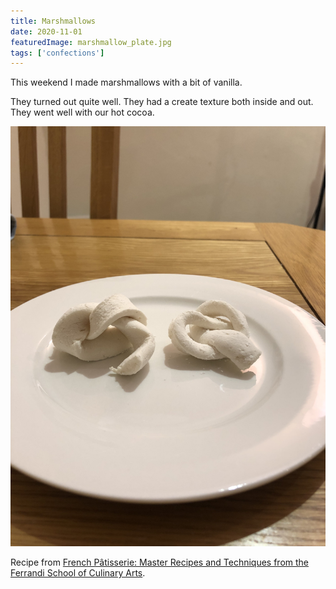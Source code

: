 ```yaml
---
title: Marshmallows
date: 2020-11-01
featuredImage: marshmallow_plate.jpg
tags: ['confections']
---
```


This weekend I made marshmallows with a bit of vanilla.

They turned out quite well. They had a create texture both inside and out. They went well with our hot cocoa.

![Two marshmarllow knots on a plate](marshmallow_plate.jpg)

Recipe from [French Pâtisserie: Master Recipes and Techniques from the Ferrandi School of Culinary Arts](https://www.amazon.co.uk/French-Pâtisserie-Techniques-Ferrandi-Culinary/dp/2080203185).
